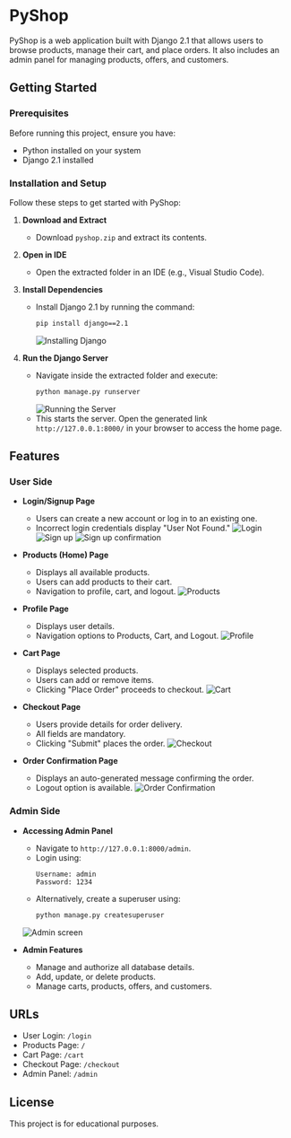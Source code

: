# PyShop

PyShop is a web application built with Django 2.1 that allows users to browse products, manage their cart, and place orders. It also includes an admin panel for managing products, offers, and customers.

## Getting Started

### Prerequisites
Before running this project, ensure you have:

- Python installed on your system
- Django 2.1 installed

### Installation and Setup
Follow these steps to get started with PyShop:

1. **Download and Extract**  
   - Download `pyshop.zip` and extract its contents.

2. **Open in IDE**  
   - Open the extracted folder in an IDE (e.g., Visual Studio Code).

3. **Install Dependencies**  
   - Install Django 2.1 by running the command:
     ```sh
     pip install django==2.1
     ```
     ![Installing Django](install_django.png)

4. **Run the Django Server**  
   - Navigate inside the extracted folder and execute:
     ```sh
     python manage.py runserver
     ```
     ![Running the Server](runserver.png)
   - This starts the server. Open the generated link `http://127.0.0.1:8000/` in your browser to access the home page.

## Features

### User Side
- **Login/Signup Page**  
  - Users can create a new account or log in to an existing one.
  - Incorrect login credentials display "User Not Found."
   ![Login](login_page.png)
   ![Sign up](login_page2.png)
   ![Sign up confirmation](login_page3.png)
  
- **Products (Home) Page**  
  - Displays all available products.
  - Users can add products to their cart.
  - Navigation to profile, cart, and logout.
   ![Products](cart.png)

- **Profile Page**  
  - Displays user details.
  - Navigation options to Products, Cart, and Logout.
  ![Profile](Profile.png)

- **Cart Page**  
  - Displays selected products.
  - Users can add or remove items.
  - Clicking "Place Order" proceeds to checkout.
  ![Cart](Cart2.png)

- **Checkout Page**  
  - Users provide details for order delivery.
  - All fields are mandatory.
  - Clicking "Submit" places the order.
   ![Checkout](Checkout.png)

- **Order Confirmation Page**  
  - Displays an auto-generated message confirming the order.
  - Logout option is available.
  ![Order Confirmation](Message.png)

### Admin Side
- **Accessing Admin Panel**  
  - Navigate to `http://127.0.0.1:8000/admin`.
  - Login using:
    ```
    Username: admin
    Password: 1234
    ```
  - Alternatively, create a superuser using:
    ```sh
    python manage.py createsuperuser
    ```
   ![Admin screen](Adminpage.png)

- **Admin Features**  
  - Manage and authorize all database details.
  - Add, update, or delete products.
  - Manage carts, products, offers, and customers.


## URLs
- User Login: `/login`
- Products Page: `/`
- Cart Page: `/cart`
- Checkout Page: `/checkout`
- Admin Panel: `/admin`

## License
This project is for educational purposes.
